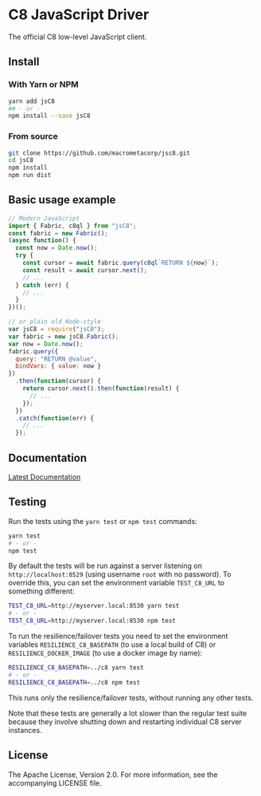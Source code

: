 # C8 JavaScript Driver

The official C8 low-level JavaScript client.

## Install

### With Yarn or NPM

```sh
yarn add jsC8
## - or -
npm install --save jsC8
```

### From source

```sh
git clone https://github.com/macrometacorp/jsc8.git
cd jsC8
npm install
npm run dist
```

## Basic usage example

```js
// Modern JavaScript
import { Fabric, c8ql } from "jsC8";
const fabric = new Fabric();
(async function() {
  const now = Date.now();
  try {
    const cursor = await fabric.query(c8ql`RETURN ${now}`);
    const result = await cursor.next();
    // ...
  } catch (err) {
    // ...
  }
})();

// or plain old Node-style
var jsC8 = require("jsC8");
var fabric = new jsC8.Fabric();
var now = Date.now();
fabric.query({
  query: "RETURN @value",
  bindVars: { value: now }
})
  .then(function(cursor) {
    return cursor.next().then(function(result) {
      // ...
    });
  })
  .catch(function(err) {
    // ...
  });
```

## Documentation

[Latest Documentation](https://docs.macrometacorp.com/jsC8)

## Testing

Run the tests using the `yarn test` or `npm test` commands:

```sh
yarn test
# - or -
npm test
```

By default the tests will be run against a server listening on
`http://localhost:8529` (using username `root` with no password). To
override this, you can set the environment variable `TEST_C8_URL` to
something different:

```sh
TEST_C8_URL=http://myserver.local:8530 yarn test
# - or -
TEST_C8_URL=http://myserver.local:8530 npm test
```

To run the resilience/failover tests you need to set the environment variables
`RESILIENCE_C8_BASEPATH` (to use a local build of C8) or
`RESILIENCE_DOCKER_IMAGE` (to use a docker image by name):

```sh
RESILIENCE_C8_BASEPATH=../c8 yarn test
# - or -
RESILIENCE_C8_BASEPATH=../c8 npm test
```

This runs only the resilience/failover tests, without running any other tests.

Note that these tests are generally a lot slower than the regular test suite
because they involve shutting down and restarting individual C8 server
instances.

## License

The Apache License, Version 2.0. For more information, see the accompanying
LICENSE file.
